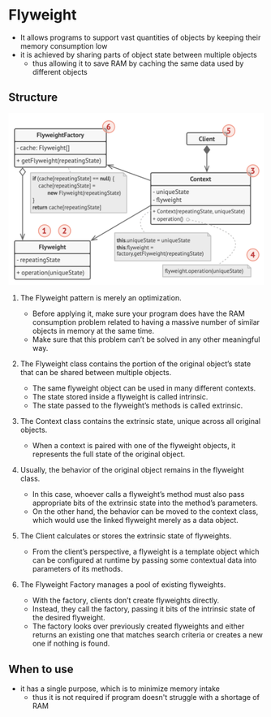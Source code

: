# Flyweight

- It allows programs to support vast quantities of objects by keeping their memory consumption low
- it is achieved by sharing parts of object state between multiple objects
  - thus allowing it to save RAM by caching the same data used by different objects

## Structure

![Flyweight](../../images/flyweight.png)

1. The Flyweight pattern is merely an optimization.

   - Before applying it, make sure your program does have the RAM consumption problem related to having a massive number of similar objects in memory at the same time.
   - Make sure that this problem can’t be solved in any other meaningful way.

2. The Flyweight class contains the portion of the original object’s state that can be shared between multiple objects.

   - The same flyweight object can be used in many different contexts.
   - The state stored inside a flyweight is called intrinsic.
   - The state passed to the flyweight’s methods is called extrinsic.

3. The Context class contains the extrinsic state, unique across all original objects.

   - When a context is paired with one of the flyweight objects, it represents the full state of the original object.

4. Usually, the behavior of the original object remains in the flyweight class.

   - In this case, whoever calls a flyweight’s method must also pass appropriate bits of the extrinsic state into the method’s parameters.
   - On the other hand, the behavior can be moved to the context class, which would use the linked flyweight merely as a data object.

5. The Client calculates or stores the extrinsic state of flyweights.

   - From the client’s perspective, a flyweight is a template object which can be configured at runtime by passing some contextual data into parameters of its methods.

6. The Flyweight Factory manages a pool of existing flyweights.
   - With the factory, clients don’t create flyweights directly.
   - Instead, they call the factory, passing it bits of the intrinsic state of the desired flyweight.
   - The factory looks over previously created flyweights and either returns an existing one that matches search criteria or creates a new one if nothing is found.

## When to use

- it has a single purpose, which is to minimize memory intake
  - thus it is not required if program doesn't struggle with a shortage of RAM
